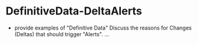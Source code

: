 # DefinitiveData-DeltaAlerts
* provide examples of "Definitive Data"
Discuss the reasons for Changes (Deltas) that should trigger "Alerts".
...

